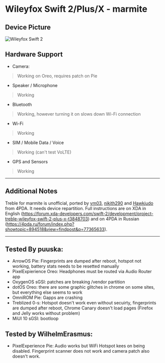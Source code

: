 # Wileyfox Swift 2/Plus/X - marmite

## Device Picture

![Wileyfox Swift 2](http://s.4pda.to/pP1NecmKtvq7inv7BoJt2Pld2fU1FH1pNRwu.jpg)

## Hardware Support

* Camera:
> Working on Oreo, requires patch on Pie

* Speaker / Microphone
> Working

* Bluetooth
> Working, however turning it on slows down Wi-Fi connection

* Wi-Fi
> Working

* SIM / Mobile Data / Voice
> Working (can't test VoLTE)

* GPS and Sensors
> Working

***
## Additional Notes
Treble for marmite is unofficial, ported by [vm03](https://4pda.ru/forum/index.php?showuser=785272), [nikith290](https://4pda.ru/forum/index.php?showuser=4331549) and [Hawkjudo](https://4pda.ru/forum/index.php?showuser=6279249) from 4PDA. It needs device repartition. Full instructions are on XDA in English (https://forum.xda-developers.com/swift-2/development/project-treble-wileyfox-swift-2-plus-x-t3848703) and on 4PDA in Russian (https://4pda.ru/forum/index.php?showtopic=894518&view=findpost&p=77365633).


***
## Tested By puuska:
  - ArrowOS Pie: Fingerprints are dumped after reboot, hotspot not working, battery stats needs to be resetted manually
  - PixelExpierience Oreo: Headphones must be routed via Audio Router app
  - OxygenOS sGSI: patches are breaking /vendor partition
  - dotOS Oreo: there are some graphic glitches in chrome on some sites, but everything else seems to work
  - OmniROM Pie: Gapps are crashing
  - Treblized 0-s: Hotspot doesn't work even without secuirty, fingerprints are dumped after reboot, Chrome Canary doesn't load pages (Firefox and Jelly works without problem)
  - MiUI 10 sGSI: bootloop

## Tested by WilhelmErasmus:
  - PixelExperience Pie: Audio works but WiFi Hotspot kees on being disabled. Fingerprint scanner does not work and camera patch also doesn't work.